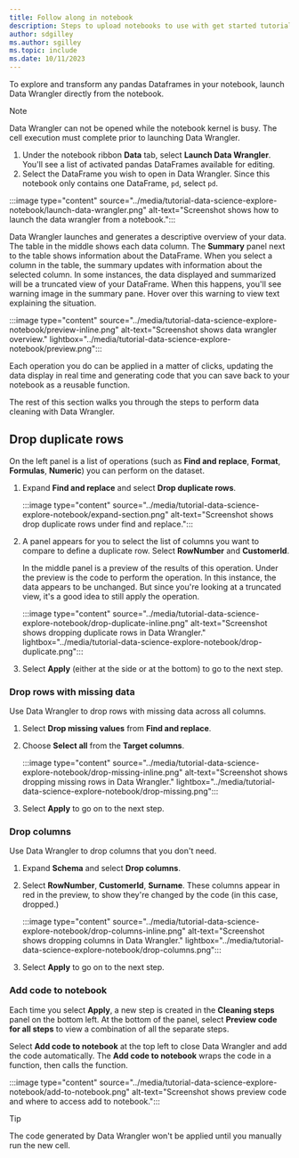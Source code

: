 ```yaml
---
title: Follow along in notebook
description: Steps to upload notebooks to use with get started tutorials.
author: sdgilley
ms.author: sgilley
ms.topic: include
ms.date: 10/11/2023
---
```


To explore and transform any pandas Dataframes in your notebook, launch Data Wrangler directly from the notebook.

>[!NOTE]
>Data Wrangler can not be opened while the notebook kernel is busy. The cell execution must complete prior to launching Data Wrangler.

1. Under the notebook ribbon **Data** tab, select **Launch Data Wrangler**. You'll see a list of activated pandas DataFrames available for editing. 
1. Select the DataFrame you wish to open in Data Wrangler. Since this notebook only contains one DataFrame, `pd`, select `pd`.

:::image type="content" source="../media/tutorial-data-science-explore-notebook/launch-data-wrangler.png" alt-text="Screenshot shows how to launch the data wrangler from a notebook.":::

Data Wrangler launches and generates a descriptive overview of your data. The table in the middle shows each data column. The **Summary** panel next to the table shows information about the DataFrame. When you select a column in the table, the summary updates with information about the selected column.  In some instances, the data displayed and summarized will be a truncated view of your DataFrame.  When this happens, you'll see warning image in the summary pane.  Hover over this warning to view text explaining the situation.

:::image type="content" source="../media/tutorial-data-science-explore-notebook/preview-inline.png" alt-text="Screenshot shows data wrangler overview." lightbox="../media/tutorial-data-science-explore-notebook/preview.png":::

Each operation you do can be applied in a matter of clicks, updating the data display in real time and generating code that you can save back to your notebook as a reusable function.  

The rest of this section walks you through the steps to perform data cleaning with Data Wrangler.

## Drop duplicate rows

On the left panel is a list of operations (such as **Find and replace**, **Format**, **Formulas**, **Numeric**) you can perform on the dataset. 

1. Expand **Find and replace** and select **Drop duplicate rows**.

    :::image type="content" source="../media/tutorial-data-science-explore-notebook/expand-section.png" alt-text="Screenshot shows drop duplicate rows under find and replace.":::

1. A panel appears for you to select the list of columns you want to compare to define a duplicate row. Select **RowNumber** and **CustomerId**.

    In the middle panel is a preview of the results of this operation. Under the preview is the code to perform the operation. In this instance, the data appears to be unchanged.  But since you're looking at a truncated view, it's a good idea to still apply the operation.

    :::image type="content" source="../media/tutorial-data-science-explore-notebook/drop-duplicate-inline.png" alt-text="Screenshot shows dropping duplicate rows in Data Wrangler." lightbox="../media/tutorial-data-science-explore-notebook/drop-duplicate.png":::


1. Select **Apply** (either at the side or at the bottom) to go to the next step.

### Drop rows with missing data

Use Data Wrangler to drop rows with missing data across all columns.

1. Select **Drop missing values** from **Find and replace**.
1. Choose **Select all** from the **Target columns**.

    :::image type="content" source="../media/tutorial-data-science-explore-notebook/drop-missing-inline.png" alt-text="Screenshot shows dropping missing rows in Data Wrangler." lightbox="../media/tutorial-data-science-explore-notebook/drop-missing.png":::

1. Select **Apply** to go on to the next step.

### Drop columns

Use Data Wrangler to drop columns that you don't need.

1. Expand **Schema** and select **Drop columns**.
1. Select **RowNumber**, **CustomerId**, **Surname**.  These columns appear in red in the preview, to show they're changed by the code (in this case, dropped.)

    :::image type="content" source="../media/tutorial-data-science-explore-notebook/drop-columns-inline.png" alt-text="Screenshot shows dropping columns in Data Wrangler." lightbox="../media/tutorial-data-science-explore-notebook/drop-columns.png":::

1. Select **Apply** to go on to the next step.

### Add code to notebook

Each time you select **Apply**, a new step is created in the **Cleaning steps** panel on the bottom left. At the bottom of the panel, select **Preview code for all steps** to view a combination of all the separate steps.

Select **Add code to notebook** at the top left to close Data Wrangler and add the code automatically. The **Add code to notebook** wraps the code in a function, then calls the function.  

:::image type="content" source="../media/tutorial-data-science-explore-notebook/add-to-notebook.png" alt-text="Screenshot shows preview code and where to access add to notebook.":::

> [!TIP]
> The code generated by Data Wrangler won't be applied until you manually run the new cell.